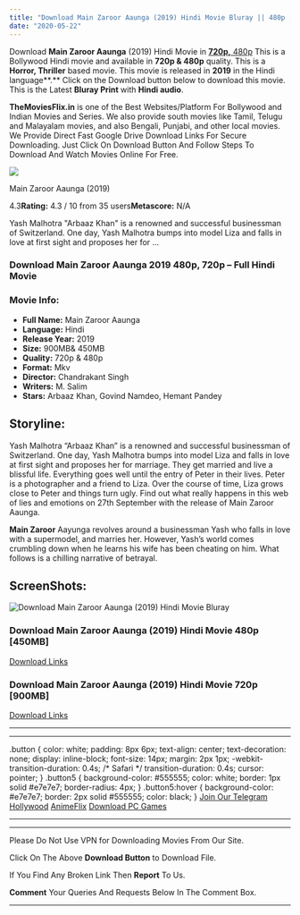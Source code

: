 ```yaml
---
title: "Download Main Zaroor Aaunga (2019) Hindi Movie Bluray || 480p [450MB] || 720p [900MB]"
date: "2020-05-22"
---
```


Download **Main Zaroor Aaunga** (2019) Hindi Movie in [**720p,** 480p](https://1moviesflix.com/480p-movies/) This is a Bollywood Hindi movie and available in **720p & 480p** quality. This is a **Horror, Thriller** based movie. This movie is released in **2019** in the Hindi language**.** Click on the Download button below to download this movie. This is the Latest **Bluray Print** with **Hindi audio**.

**TheMoviesFlix.in** is one of the Best Websites/Platform For Bollywood and Indian Movies and Series. We also provide south movies like Tamil, Telugu and Malayalam movies, and also Bengali, Punjabi, and other local movies. We Provide Direct Fast Google Drive Download Links For Secure Downloading. Just Click On Download Button And Follow Steps To Download And Watch Movies Online For Free.

[![](https://m.media-amazon.com/images/M/MV5BYWI4ODdiZjEtNmM0Zi00ZWMzLWFiMzAtMTMzNDU5MjZhNGY5XkEyXkFqcGdeQXVyODE5NzE3OTE@._V1_SX300.jpg)](https://www.imdb.com/title/tt8512694/ "Main Zaroor Aaunga")

Main Zaroor Aaunga (2019)

4.3**Rating:** 4.3 / 10 from 35 users**Metascore:** N/A

Yash Malhotra "Arbaaz Khan" is a renowned and successful businessman of Switzerland. One day, Yash Malhotra bumps into model Liza and falls in love at first sight and proposes her for ...

### Download Main Zaroor Aaunga 2019 480p, 720p – Full Hindi Movie

### Movie Info:

- **Full Name:** Main Zaroor Aaunga
- **Language:** Hindi
- **Release Year:** 2019
- **Size:** 900MB& 450MB
- **Quality:** 720p & 480p
- **Format:** Mkv
- **Director:** Chandrakant Singh
- **Writers:** M. Salim
- **Stars:** Arbaaz Khan, Govind Namdeo, Hemant Pandey

## Storyline:

Yash Malhotra “Arbaaz Khan” is a renowned and successful businessman of Switzerland. One day, Yash Malhotra bumps into model Liza and falls in love at first sight and proposes her for marriage. They get married and live a blissful life. Everything goes well until the entry of Peter in their lives. Peter is a photographer and a friend to Liza. Over the course of time, Liza grows close to Peter and things turn ugly. Find out what really happens in this web of lies and emotions on 27th September with the release of Main Zaroor Aaunga.

**Main Zaroor** Aayunga revolves around a businessman Yash who falls in love with a supermodel, and marries her. However, Yash’s world comes crumbling down when he learns his wife has been cheating on him. What follows is a chilling narrative of betrayal.

## ScreenShots:

![Download Main Zaroor Aaunga (2019) Hindi Movie Bluray](https://i.imgur.com/2Rd5CNq.jpg)

### Download Main Zaroor Aaunga (2019) Hindi Movie 480p \[450MB\]

[Download Links](https://1moviesflix.com?a270777880=UG9Mck1OUU5QYjdVdkRhTk5OSGMzSXY4Tk1lbkgxaEJuNHVmZkFEN09KT1FUSVpNQktUQTg2M0dYUVY0TVhra3BVaU5tb3JFVmJubnpLRURZK0NCZmhHUFo5cFFsSWgrWHQydUl5amFiMGc9)

### Download Main Zaroor Aaunga (2019) Hindi Movie 720p \[900MB\]

[Download Links](https://1moviesflix.com?a270777880=UG9Mck1OUU5QYjdVdkRhTk5OSGMzSXY4Tk1lbkgxaEJuNHVmZkFEN09KT1FUSVpNQktUQTg2M0dYUVY0TVhra2NGVUVKMEFveGZVaTFETnFTajFLd0s4Y1p2NEorbFdtVkprNlJhNTZPYTg9)

* * *

* * *

.button { color: white; padding: 8px 6px; text-align: center; text-decoration: none; display: inline-block; font-size: 14px; margin: 2px 1px; -webkit-transition-duration: 0.4s; /\* Safari \*/ transition-duration: 0.4s; cursor: pointer; } .button5 { background-color: #555555; color: white; border: 1px solid #e7e7e7; border-radius: 4px; } .button5:hover { background-color: #e7e7e7; border: 2px solid #555555; color: black; } [Join Our Telegram](http://gdrivepro.xyz/join.php) [Hollywood](https://moviesverse.com/) [AnimeFlix](https://animeflix.in/) [Download PC Games](https://gamesflix.net/)  

* * *

* * *

  

Please Do Not Use VPN for Downloading Movies From Our Site.

Click On The Above **Download Button** to Download File.

If You Find Any Broken Link Then **Report** To Us.

**Comment** Your Queries And Requests Below In The Comment Box.

* * *
